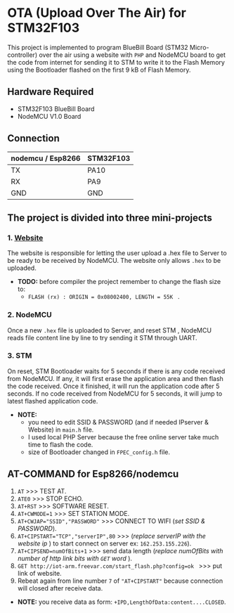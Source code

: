 # OTA (Upload Over The Air) for STM32F103
This project is implemented to program BlueBill Board (STM32 Micro-controller)
over the air using a website with ```PHP``` and NodeMCU board to get the code
from internet for sending it to STM to write it to the Flash Memory
using the Bootloader flashed on the first 9 kB of Flash Memory.

## Hardware Required
- STM32F103 BlueBill Board
- NodeMCU V1.0 Board


## Connection

| nodemcu / Esp8266 | STM32F103      |
| -------------     | -------------  |
| TX                | PA10           |
| RX                | PA9            |
| GND               | GND            |



## The project is divided into three mini-projects
### 1. [Website](http://iot-arm.freevar.com/)
The website is responsible for letting the user upload a .hex file to Server to be ready to be received by NodeMCU.
The website only allows ```.hex``` to be uploaded.

- **TODO:** before compiler the project remember to change the flash size to:
  -  ```FLASH (rx) : ORIGIN = 0x08002400, LENGTH = 55K ``` .



### 2. NodeMCU
Once a new ```.hex``` file is uploaded to Server, and reset STM , NodeMCU reads file content line by line to try sending it STM through UART.


### 3. STM
On reset, STM Bootloader waits for 5 seconds if there is any code received from NodeMCU.
 If any, it will first erase the application area and then flash the code received.
Once it finished, it will run the application code after 5 seconds.
If no code received from NodeMCU for 5 seconds, it will jump to latest flashed application code.
- **NOTE:**  
  - you need to edit SSID & PASSWORD  (and if needed IPserver & Website) in ```main.h``` file.
  - I used local PHP Server because the free online server take much time to flash the code.
  - size of Bootloader changed in ```FPEC_config.h``` file.
## AT-COMMAND for Esp8266/nodemcu
1. ``` AT ``` >>> TEST AT.
2. ``` ATE0 ``` >>> STOP ECHO.
3. ``` AT+RST ``` >>> SOFTWARE RESET.
4. ``` AT+CWMODE=1 ``` >>> SET STATION MODE.
5. ``` AT+CWJAP="SSID","PASSWORD" ``` >>> CONNECT TO WIFI (*set SSID & PASSWORD*).
6. ``` AT+CIPSTART="TCP","serverIP",80 ``` >>> (*replace serverIP with the website ip* ) to start connect on server ex: ```162.253.155.226```).
7. ``` AT+CIPSEND=numOfBits+1 ``` >>> send data length (*replace numOfBits with number of http link bits with ```GET``` word* ).
8.  ```GET http://iot-arm.freevar.com/start_flash.php?config=ok ``` >>>  put link of website.
9. Rebeat again from line number ```7``` of  ```"AT+CIPSTART"``` because connection will closed after receive data.
- **NOTE:** you receive data as form: ``` +IPD,LengthOfData:content....CLOSED ```.
